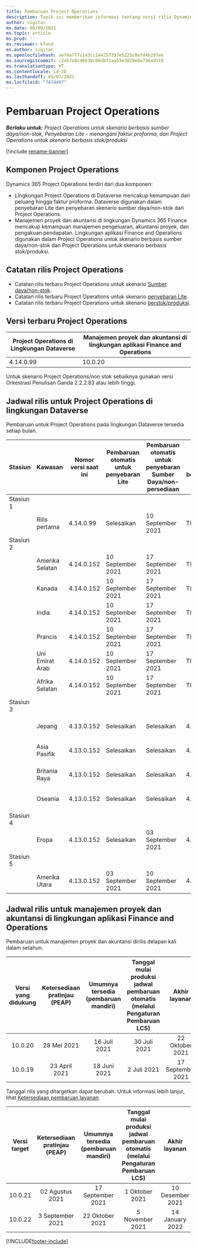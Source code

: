 ```yaml
---
title: Pembaruan Project Operations
description: Topik ini memberikan informasi tentang versi rilis Dynamics 365 Project Operations.
author: sigitac
ms.date: 08/09/2021
ms.topic: article
ms.prod: ''
ms.reviewer: kfend
ms.author: sigitac
ms.openlocfilehash: aef0a7f7c143cc144257397e5223c0efd4b297ee
ms.sourcegitcommit: c2d57a8cd6638c08dbf1aa53e3819e6a736ad118
ms.translationtype: HT
ms.contentlocale: id-ID
ms.lasthandoff: 09/07/2021
ms.locfileid: "7474497"
---
```

# <a name="project-operations-updates"></a>Pembaruan Project Operations

_**Berlaku untuk:** Project Operations untuk skenario berbasis sumber daya/non-stok, Penyebaran Lite - menangani faktur proforma, dan Project Operations untuk skenario berbasis stok/produksi_

[!include [rename-banner](~/includes/cc-data-platform-banner.md)]

## <a name="project-operations-components"></a>Komponen Project Operations

Dynamics 365 Project Operations terdiri dari dua komponen:

- Lingkungan Project Operations di Dataverse mencakup kemampuan dari peluang hingga faktur proforma. Dataverse digunakan dalam penyebaran Lite dan penyebaran skenario sumber daya/non-stok dari Project Operations.
- Manajemen proyek dan akuntansi di lingkungan Dynamics 365 Finance mencakup kemampuan manajemen pengeluaran, akuntansi proyek, dan pengakuan pendapatan. Lingkungan aplikasi Finance and Operations digunakan dalam Project Operations untuk skenario berbasis sumber daya/non-stok dan Project Operations untuk skenario berbasis stok/produksi.

## <a name="project-operations-release-notes"></a>Catatan rilis Project Operations
- Catatan rilis terbaru Project Operations untuk skenario [Sumber daya/non-stok](whats-new-august-2021-resource-based.md).
- Catatan rilis terbaru Project Operations untuk skenario [penyebaran Lite](../pro/whats-new/whats-new-august-2021-lite.md).
- Catatan rilis terbaru Project Operations untuk skenario [berstok/produksi](../prod-pma/whats-new/whats-new-jul-2021-stocked.md).

## <a name="project-operations-latest-version"></a>Versi terbaru Project Operations

| Project Operations di Lingkungan Dataverse | Manajemen proyek dan akuntansi di lingkungan aplikasi Finance and Operations | 
| --- | --- |
| 4.14.0.99 | 10.0.20 |

Untuk skenario Project Operations/non stok sebaiknya gunakan versi Orkestrasi Penulisan Ganda 2.2.2.83 atau lebih tinggi.

## <a name="release-schedule-for-project-operations-on-dataverse-environment"></a>Jadwal rilis untuk Project Operations di lingkungan Dataverse

Pembaruan untuk Project Operations pada lingkungan Dataverse tersedia setiap bulan. 

| Stasiun | Kawasan | Nomor versi saat ini | Pembaruan otomatis untuk penyebaran Lite | Pembaruan otomatis untuk penyebaran Sumber Daya/non-persediaan | Nomor Versi berikutnya | Versi berikutnya yang tersedia secara umum |
|-----------|-----------------------|-----------------|--------------------|---------------------|---------------------|---------------------|
| Stasiun 1 |   &nbsp;              |    &nbsp;       | &nbsp;             |      &nbsp;         |      &nbsp;         |      &nbsp;         |
|   &nbsp;  | Rilis pertama         |  4.14.0.99      | Selesaikan           | 10 September 2021  | TBD                 | 01 Oktober 2021    |
| Stasiun 2 |   &nbsp;              |    &nbsp;       | &nbsp;             |      &nbsp;         |      &nbsp;         |      &nbsp;         |
|   &nbsp;  | Amerika Selatan         |  4.14.0.152     | 10 September 2021 | 17 September 2021  | TBD                 | 01 Oktober 2021    |
|    &nbsp; | Kanada                |  4.14.0.152     | 10 September 2021 | 17 September 2021  | TBD                 | 01 Oktober 2021    |
|   &nbsp;  | India                 |  4.14.0.152     | 10 September 2021 | 17 September 2021  | TBD                 | 01 Oktober 2021    |
|   &nbsp;  | Prancis                |  4.14.0.152     | 10 September 2021 | 17 September 2021  | TBD                 | 01 Oktober 2021    |
|   &nbsp;  | Uni Emirat Arab  |  4.14.0.152     | 10 September 2021 | 17 September 2021  | TBD                 | 01 Oktober 2021    |
|   &nbsp;  | Afrika Selatan          |  4.14.0.152     | 10 September 2021 | 17 September 2021  | TBD                 | 01 Oktober 2021    |
| Stasiun 3 |      &nbsp;           |     &nbsp;      |     &nbsp;         |      &nbsp;         |      &nbsp;         |      &nbsp;         |
|   &nbsp;  | Jepang                 |  4.13.0.152     | Selesaikan           | Selesaikan            | 4.14.0.152          | 10 September 2021  |
|   &nbsp;  | Asia Pasifik          |  4.13.0.152     | Selesaikan           | Selesaikan            | 4.14.0.152          | 10 September 2021  |
|   &nbsp;  | Britania Raya         |  4.13.0.152     | Selesaikan           | Selesaikan            | 4.14.0.152          | 10 September 2021  |
|   &nbsp;  | Oseania               |  4.13.0.152     | Selesaikan           | Selesaikan            | 4.14.0.152          | 10 September 2021  |
| Stasiun 4 |     &nbsp;            |     &nbsp;      |     &nbsp;         |      &nbsp;         |      &nbsp;         |      &nbsp;         |
|   &nbsp;  | Eropa                |  4.13.0.152     | Selesaikan           | 03 September 2021  | 4.14.0.152          | 17 September 2021  |
| Stasiun 5 |     &nbsp;            |     &nbsp;      |     &nbsp;         |      &nbsp;         |      &nbsp;         |      &nbsp;         |
|   &nbsp;  | Amerika Utara         |  4.13.0.152     | 03 September 2021 | 10 September 2021  | 4.14.0.152          | 24 September 2021  |


## <a name="release-schedule-for-project-management-and-accounting-in-the-finance-and-operations-apps-environment"></a>Jadwal rilis untuk manajemen proyek dan akuntansi di lingkungan aplikasi Finance and Operations

Pembaruan untuk manajemen proyek dan akuntansi dirilis delapan kali dalam setahun.

|          Versi yang didukung          | Ketersediaan pratinjau (PEAP) | Umumnya tersedia (pembaruan mandiri) | Tanggal mulai produksi jadwal pembaruan otomatis (melalui Pengaturan Pembaruan LCS) |   Akhir layanan   |
|:-------------------------:|:---------------------------:|:---------------------------------:|:--------------------------------------------------------------------:|:------------------:|
|          10.0.20          |         28 Mei 2021        |           16 Juli 2021           |                             30 Juli 2021                             |  22 Oktober 2021  |
|          10.0.19          |        23 April 2021       |            18 Juni 2021           |                             2 Juli 2021                             | 17 September 2021 |



Tanggal rilis yang ditargetkan dapat berubah. Untuk informasi lebih lanjut, lihat [Ketersediaan pembaruan layanan](/dynamics365/fin-ops-core/fin-ops/get-started/public-preview-releases?toc=%2fdynamics365%2ffinance%2ftoc.json).

|          Versi target          | Ketersediaan pratinjau (PEAP) | Umumnya tersedia (pembaruan mandiri) | Tanggal mulai produksi jadwal pembaruan otomatis (melalui Pengaturan Pembaruan LCS) |   Akhir layanan   |
|:-------------------------:|:---------------------------:|:---------------------------------:|:--------------------------------------------------------------------:|:------------------:|
|          10.0.21          |         02 Agustus 2021     |           17 September 2021      |                             1 Oktober 2021                           |  10 Desember 2021  |
|          10.0.22          |      3 September 2021      |          22 Oktober 2021         |                           5 November 2021                           |  14 January 2022  |

[!INCLUDE[footer-include](../includes/footer-banner.md)]
